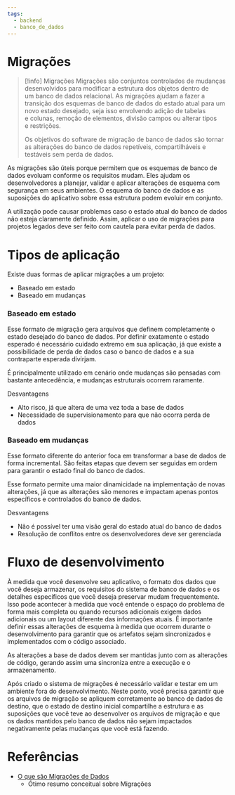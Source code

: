 ```yaml
---
tags:
  - backend
  - banco_de_dados
---
```

# Migrações

> [!info] Migrações
> Migrações são conjuntos controlados de mudanças desenvolvidos para modificar a estrutura dos objetos dentro de um banco de dados relacional. As migrações ajudam a fazer a transição dos esquemas de banco de dados do estado atual para um novo estado desejado, seja isso envolvendo adição de tabelas e colunas, remoção de elementos, divisão campos ou alterar tipos e restrições.
> 
> Os objetivos do software de migração de banco de dados são tornar as alterações do banco de dados repetíveis, compartilháveis ​​e testáveis ​​sem perda de dados.

As migrações são úteis porque permitem que os esquemas de banco de dados evoluam conforme os requisitos mudam. Eles ajudam os desenvolvedores a planejar, validar e aplicar alterações de esquema com segurança em seus ambientes. O esquema do banco de dados e as suposições do aplicativo sobre essa estrutura podem evoluir em conjunto.

A utilização pode causar problemas caso o estado atual do banco de dados não esteja claramente definido. Assim, aplicar o uso de migrações para projetos legados deve ser feito com cautela para evitar perda de dados.

# Tipos de aplicação

Existe duas formas de aplicar migrações a um projeto:

- Baseado em estado
- Baseado em mudanças

### Baseado em estado

Esse formato de migração gera arquivos que definem completamente o estado desejado do banco de dados. Por definir exatamente o estado esperado é necessário cuidado extremo em sua aplicação, já que existe a possibilidade de perda de dados caso o banco de dados e a sua contraparte esperada divirjam.

É principalmente utilizado em cenário onde mudanças são pensadas com bastante antecedência, e mudanças estruturais ocorrem raramente.

Desvantagens
- Alto risco, já que altera de uma vez toda a base de dados
- Necessidade de supervisionamento para que não ocorra perda de dados

### Baseado em mudanças

Esse formato diferente do anterior foca em transformar a base de dados de forma incremental. São feitas etapas que devem ser seguidas em ordem para garantir o estado final do banco de dados.

Esse formato permite uma maior dinamicidade na implementação de novas alterações, já que as alterações são menores e impactam apenas pontos específicos e controlados do banco de dados.

Desvantagens
- Não é possível ter uma visão geral do estado atual do banco de dados
- Resolução de conflitos entre os desenvolvedores deve ser gerenciada

# Fluxo de desenvolvimento

À medida que você desenvolve seu aplicativo, o formato dos dados que você deseja armazenar, os requisitos do sistema de banco de dados e os detalhes específicos que você deseja preservar mudam frequentemente. Isso pode acontecer à medida que você entende o espaço do problema de forma mais completa ou quando recursos adicionais exigem dados adicionais ou um layout diferente das informações atuais. É importante definir essas alterações de esquema à medida que ocorrem durante o desenvolvimento para garantir que os artefatos sejam sincronizados e implementados com o código associado.

As alterações a base de dados devem ser mantidas junto com as alterações de código, gerando assim uma sincroniza entre a execução e o armazenamento.

Após criado o sistema de migrações é necessário validar e testar em um ambiente fora do desenvolvimento. Neste ponto, você precisa garantir que os arquivos de migração se apliquem corretamente ao banco de dados de destino, que o estado de destino inicial compartilhe a estrutura e as suposições que você teve ao desenvolver os arquivos de migração e que os dados mantidos pelo banco de dados não sejam impactados negativamente pelas mudanças que você está fazendo.

# Referências

- [O que são Migrações de Dados](https://www.prisma.io/dataguide/types/relational/what-are-database-migrations)
	- Ótimo resumo conceitual sobre Migrações